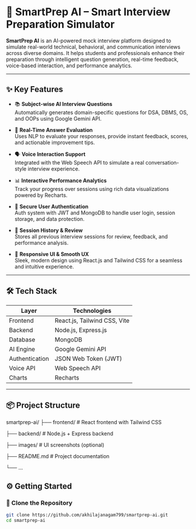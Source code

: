 # 🚀 SmartPrep AI – Smart Interview Preparation Simulator

**SmartPrep AI** is an AI-powered mock interview platform designed to simulate real-world technical, behavioral, and communication interviews across diverse domains. It helps students and professionals enhance their preparation through intelligent question generation, real-time feedback, voice-based interaction, and performance analytics.

---

## ✨ Key Features

- 📚 **Subject-wise AI Interview Questions**  
  Automatically generates domain-specific questions for DSA, DBMS, OS, and OOPs using Google Gemini API.

- 🧠 **Real-Time Answer Evaluation**  
  Uses NLP to evaluate your responses, provide instant feedback, scores, and actionable improvement tips.

- 🗣️ **Voice Interaction Support**  
  Integrated with the Web Speech API to simulate a real conversation-style interview experience.

- 📊 **Interactive Performance Analytics**  
  Track your progress over sessions using rich data visualizations powered by Recharts.

- 👤 **Secure User Authentication**  
  Auth system with JWT and MongoDB to handle user login, session storage, and data protection.

- 📁 **Session History & Review**  
  Stores all previous interview sessions for review, feedback, and performance analysis.

- 🧩 **Responsive UI & Smooth UX**  
  Sleek, modern design using React.js and Tailwind CSS for a seamless and intuitive experience.

---

## 🛠️ Tech Stack

| Layer       | Technologies                             |
|-------------|-------------------------------------------|
| Frontend    | React.js, Tailwind CSS, Vite              |
| Backend     | Node.js, Express.js                       |
| Database    | MongoDB                                   |
| AI Engine   | Google Gemini API                         |
| Authentication | JSON Web Token (JWT)                  |
| Voice API   | Web Speech API                            |
| Charts      | Recharts                                  |

---

## 📦 Project Structure
smartprep-ai/
├── frontend/ # React frontend with Tailwind CSS

├── backend/ # Node.js + Express backend

├── images/ # UI screenshots (optional)

├── README.md # Project documentation

└── ...

## ⚙️ Getting Started

### 🔹 Clone the Repository

```bash
git clone https://github.com/akhilajanagam799/smartprep-ai.git
cd smartprep-ai


